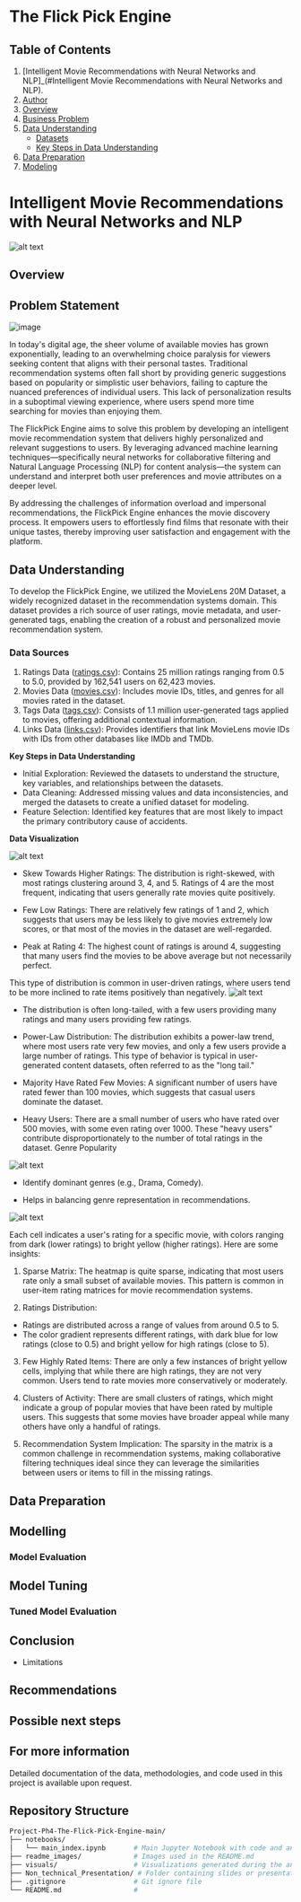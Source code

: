 # The Flick Pick Engine

## Table of Contents
1. [Intelligent Movie Recommendations with Neural Networks and NLP]_(#Intelligent Movie Recommendations with Neural Networks and NLP).
2. [Author](#author-maureen-wanjeri-august-2024)
3. [Overview](#overview)
4. [Business Problem](#business-problem)
5. [Data Understanding](#data-understanding)
   - [Datasets](#datasets)
   - [Key Steps in Data Understanding](#key-steps-in-data-understanding)
6. [Data Preparation](#data-preparation)
7. [Modeling](#modeling)

# Intelligent Movie Recommendations with Neural Networks and NLP
![alt text](image-4.png)
## Overview

## Problem Statement
![image](https://github.com/user-attachments/assets/6359c57a-c196-4b2c-a723-ec73032a196d)

In today's digital age, the sheer volume of available movies has grown exponentially, leading to an overwhelming choice paralysis for viewers seeking content that aligns with their personal tastes. Traditional recommendation systems often fall short by providing generic suggestions based on popularity or simplistic user behaviors, failing to capture the nuanced preferences of individual users. This lack of personalization results in a suboptimal viewing experience, where users spend more time searching for movies than enjoying them.

The FlickPick Engine aims to solve this problem by developing an intelligent movie recommendation system that delivers highly personalized and relevant suggestions to users. By leveraging advanced machine learning techniques—specifically neural networks for collaborative filtering and Natural Language Processing (NLP) for content analysis—the system can understand and interpret both user preferences and movie attributes on a deeper level.

By addressing the challenges of information overload and impersonal recommendations, the FlickPick Engine enhances the movie discovery process. It empowers users to effortlessly find films that resonate with their unique tastes, thereby improving user satisfaction and engagement with the platform.
## Data Understanding
To develop the FlickPick Engine, we utilized the MovieLens 20M Dataset, a widely recognized dataset in the recommendation systems domain. This dataset provides a rich source of user ratings, movie metadata, and user-generated tags, enabling the creation of a robust and personalized movie recommendation system.

### Data Sources
1. Ratings Data ([ratings.csv](https://github.com/geomwangi007/Movie-Recommendation-System-Group_12-Project/blob/main/Data/ml-latest-small/links.csv)): Contains 25 million ratings ranging from 0.5 to 5.0, provided by 162,541 users on 62,423 movies.
2. Movies Data ([movies.csv](https://github.com/geomwangi007/Movie-Recommendation-System-Group_12-Project/blob/main/Data/ml-latest-small/movies.csv)): Includes movie IDs, titles, and genres for all movies rated in the dataset.
3. Tags Data ([tags.csv](https://github.com/geomwangi007/Movie-Recommendation-System-Group_12-Project/blob/main/Data/ml-latest-small/tags.csv)): Consists of 1.1 million user-generated tags applied to movies, offering additional contextual information.
4. Links Data ([links.csv](https://github.com/geomwangi007/Movie-Recommendation-System-Group_12-Project/blob/main/Data/ml-latest-small/links.csv)): Provides identifiers that link MovieLens movie IDs with IDs from other databases like IMDb and TMDb.
   
**Key Steps in Data Understanding**

- Initial Exploration: Reviewed the datasets to understand the structure, key variables, and relationships between the datasets.
- Data Cleaning: Addressed missing values and data inconsistencies, and merged the datasets to create a unified dataset for modeling.
- Feature Selection: Identified key features that are most likely to impact the primary contributory cause of accidents.

**Data Visualization**

![alt text](image.png)
- Skew Towards Higher Ratings: The distribution is right-skewed, with most ratings clustering around 3, 4, and 5. Ratings of 4 are the most frequent, indicating that users generally rate movies quite positively.

- Few Low Ratings: There are relatively few ratings of 1 and 2, which suggests that users may be less likely to give movies extremely low scores, or that most of the movies in the dataset are well-regarded.

- Peak at Rating 4: The highest count of ratings is around 4, suggesting that many users find the movies to be above average but not necessarily perfect.
  

This type of distribution is common in user-driven ratings, where users tend to be more inclined to rate items positively than negatively.
![alt text](image-1.png)

- The distribution is often long-tailed, with a few users providing many ratings and many users providing few ratings.
- Power-Law Distribution: The distribution exhibits a power-law trend, where most users rate very few movies, and only a few users provide a large number of ratings. This type of behavior is typical in user-generated content datasets, often referred to as the "long tail."

- Majority Have Rated Few Movies: A significant number of users have rated fewer than 100 movies, which suggests that casual users dominate the dataset.

- Heavy Users: There are a small number of users who have rated over 500 movies, with some even rating over 1000. These "heavy users" contribute disproportionately to the number of total ratings in the dataset.
Genre Popularity

![alt text](image-2.png)


- Identify dominant genres (e.g., Drama, Comedy).
  
- Helps in balancing genre representation in recommendations.

![alt text](image-3.png)

Each cell indicates a user's rating for a specific movie, with colors ranging from dark (lower ratings) to bright yellow (higher ratings). Here are some insights:

1. Sparse Matrix: The heatmap is quite sparse, indicating that most users rate only a small subset of available movies. This pattern is common in user-item rating matrices for movie recommendation systems.

2. Ratings Distribution:

- Ratings are distributed across a range of values from around 0.5 to 5.
- The color gradient represents different ratings, with dark blue for low ratings (close to 0.5) and bright yellow for high ratings (close to 5).
3. Few Highly Rated Items: There are only a few instances of bright yellow cells, implying that while there are high ratings, they are not very common. Users tend to rate movies more conservatively or moderately.

4. Clusters of Activity: There are small clusters of ratings, which might indicate a group of popular movies that have been rated by multiple users. This suggests that some movies have broader appeal while many others have only a handful of ratings.

5. Recommendation System Implication: The sparsity in the matrix is a common challenge in recommendation systems, making collaborative filtering techniques ideal since they can leverage the similarities between users or items to fill in the missing ratings.

## Data Preparation
## Modelling
### Model Evaluation
## Model Tuning
### Tuned Model Evaluation
## Conclusion
- Limitations
## Recommendations
## Possible next steps
## For more information
Detailed documentation of the data, methodologies, and code used in this project is available upon request.

## Repository Structure
```bash
Project-Ph4-The-Flick-Pick-Engine-main/
├── notebooks/
│   └── main_index.ipynb       # Main Jupyter Notebook with code and analysis
├── readme_images/             # Images used in the README.md
├── visuals/                   # Visualizations generated during the analysis
├── Non_technical_Presentation/ # Folder containing slides or presentations for a non-technical audience
├── .gitignore                 # Git ignore file
└── README.md                  #

